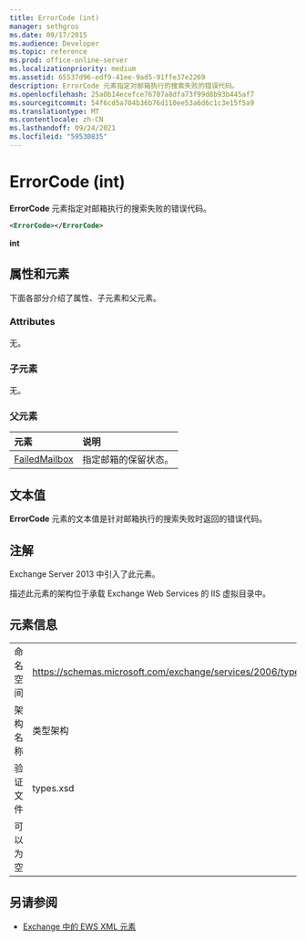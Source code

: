 ```yaml
---
title: ErrorCode (int)
manager: sethgros
ms.date: 09/17/2015
ms.audience: Developer
ms.topic: reference
ms.prod: office-online-server
ms.localizationpriority: medium
ms.assetid: 65537d96-edf9-41ee-9ad5-91ffe37e2269
description: ErrorCode 元素指定对邮箱执行的搜索失败的错误代码。
ms.openlocfilehash: 25a0b14ecefce76707a8dfa73f99d8b93b445af7
ms.sourcegitcommit: 54f6cd5a704b36b76d110ee53a6d6c1c3e15f5a9
ms.translationtype: MT
ms.contentlocale: zh-CN
ms.lasthandoff: 09/24/2021
ms.locfileid: "59530835"
---
```

# <a name="errorcode-int"></a>ErrorCode (int)

**ErrorCode** 元素指定对邮箱执行的搜索失败的错误代码。 
  
```XML
<ErrorCode></ErrorCode>
```

 **int**
## <a name="attributes-and-elements"></a>属性和元素

下面各部分介绍了属性、子元素和父元素。
  
### <a name="attributes"></a>Attributes

无。
  
### <a name="child-elements"></a>子元素

无。
  
### <a name="parent-elements"></a>父元素

|**元素**|**说明**|
|:-----|:-----|
|[FailedMailbox](failedmailbox.md) <br/> |指定邮箱的保留状态。  <br/> |
   
## <a name="text-value"></a>文本值

**ErrorCode** 元素的文本值是针对邮箱执行的搜索失败时返回的错误代码。 
  
## <a name="remarks"></a>注解

Exchange Server 2013 中引入了此元素。
  
描述此元素的架构位于承载 Exchange Web Services 的 IIS 虚拟目录中。
  
## <a name="element-information"></a>元素信息

|||
|:-----|:-----|
|命名空间  <br/> |https://schemas.microsoft.com/exchange/services/2006/types  <br/> |
|架构名称  <br/> |类型架构  <br/> |
|验证文件  <br/> |types.xsd  <br/> |
|可以为空  <br/> ||
   
## <a name="see-also"></a>另请参阅



- [Exchange 中的 EWS XML 元素](ews-xml-elements-in-exchange.md)

